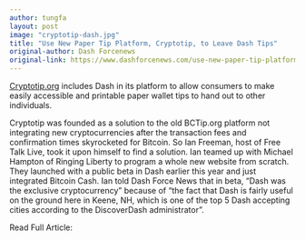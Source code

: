 ```yaml
---
author: tungfa
layout: post
image: "cryptotip-dash.jpg"
title: "Use New Paper Tip Platform, Cryptotip, to Leave Dash Tips"
original-author: Dash Forcenews
original-link: https://www.dashforcenews.com/use-new-paper-tip-platform-cryptotip-to-leave-dash-tips/
---
```

[Cryptotip.org](https://cryptotip.org/) includes Dash in its platform to allow consumers to make easily accessible and printable paper wallet tips to hand out to other individuals.

Cryptotip was founded as a solution to the old BCTip.org platform not integrating new cryptocurrencies after the transaction fees and confirmation times skyrocketed for Bitcoin. So Ian Freeman, host of Free Talk Live, took it upon himself to find a solution. Ian teamed up with Michael Hampton of Ringing Liberty to program a whole new website from scratch. They launched with a public beta in Dash earlier this year and just integrated Bitcoin Cash. Ian told Dash Force News that in beta, “Dash was the exclusive cryptocurrency” because of “the fact that Dash is fairly useful on the ground here in Keene, NH, which is one of the top 5 Dash accepting cities according to the DiscoverDash administrator”.

Read Full Article:
